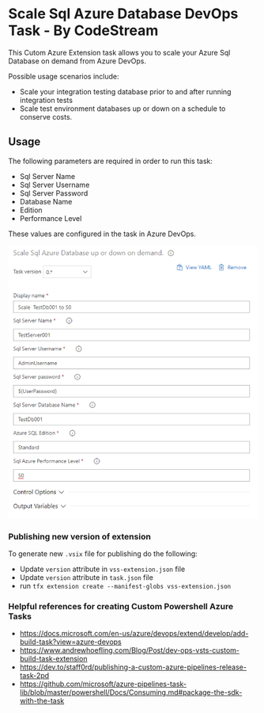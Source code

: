 # Scale Sql Azure Database DevOps Task - By CodeStream

This Cutom Azure Extension task allows you to scale your Azure Sql Database on demand from Azure DevOps. 

Possible usage scenarios include:

* Scale your integration testing database prior to and after running integration tests
* Scale test environment databases up or down on a schedule to conserve costs.

## Usage

The following parameters are required in order to run this task:

* Sql Server Name
* Sql Server Username
* Sql Server Password
* Database Name
* Edition
* Performance Level

These values are configured in the task in Azure DevOps.

![AzureDevopsTaskConfig](images/screenshot001.PNG)

### Publishing new version of extension

To generate new `.vsix` file for publishing do the following:

* Update `version` attribute in `vss-extension.json` file
* Update `version` attribute in `task.json` file
* run `tfx extension create --manifest-globs vss-extension.json`

### Helpful references for creating Custom Powershell Azure Tasks

* https://docs.microsoft.com/en-us/azure/devops/extend/develop/add-build-task?view=azure-devops
* https://www.andrewhoefling.com/Blog/Post/dev-ops-vsts-custom-build-task-extension
* https://dev.to/staff0rd/publishing-a-custom-azure-pipelines-release-task-2pd
* https://github.com/microsoft/azure-pipelines-task-lib/blob/master/powershell/Docs/Consuming.md#package-the-sdk-with-the-task
